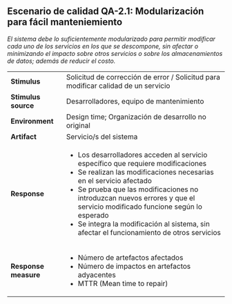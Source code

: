 ## Escenario de calidad QA-2.1: Modularización para fácil manteniemiento

_El sistema debe lo suficientemente modularizado para permitir modificar cada uno de los servicios en los que se descompone, sin afectar o minimizando el impacto sobre otros servicios o sobre los almacenamientos de datos; además de reducir el costo._

<table>
  <tr>
    <td><b>Stimulus</b></td>
    <td>Solicitud de corrección de error / Solicitud para modificar calidad de un servicio</td>
  </tr>
  <tr>
    <td><b>Stimulus source</b></td>
    <td>Desarrolladores, equipo de mantenimiento</td>
  </tr>
  <tr>
    <td><b>Environment</b></td>
    <td>Design time; Organización de desarrollo no original</td>
  </tr>
  <tr>
    <td><b>Artifact</b></td>
    <td>Servicio/s del sistema</td>
  </tr>
  <tr>
    <td><b>Response</b></td>
    <td>
    <ul>
      <li>Los desarrolladores acceden al servicio específico que requiere modificaciones</li>
      <li>Se realizan las modificaciones necesarias en el servicio afectado</li>
      <li>Se prueba que las modificaciones no introduzcan nuevos errores y que el servicio modificado funcione según lo esperado</li>
      <li>Se integra la modificación al sistema, sin afectar el funcionamiento de otros servicios</li>
    </ul>
    </td>
  </tr>
  <tr>
    <td><b>Response measure</b></td>
    <td>
    <ul>
      <li>Número de artefactos afectados</li>
      <li>Número de impactos en artefactos adyacentes</li>
      <li>MTTR (Mean time to repair)</li>
    </ul>
    </td>
  </tr>
</table>
